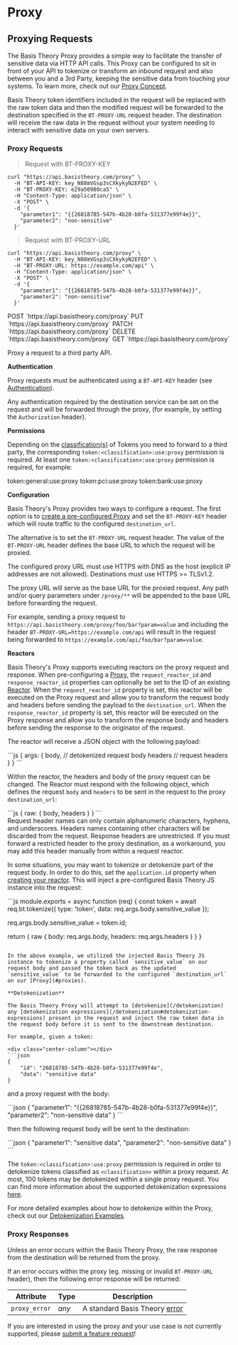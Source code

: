 # Proxy

## Proxying Requests

The Basis Theory Proxy provides a simple way to facilitate the transfer of sensitive data via HTTP API calls. This Proxy can be configured to sit in front of your API to tokenize or transform an inbound request and also between you and a 3rd Party, keeping the sensitive data from touching your systems. To learn more, check out our [Proxy Concept](https://developers.basistheory.com/concepts/what-is-the-proxy/).

Basis Theory token identifiers included in the request will be replaced with the raw token data and then the modified request will be forwarded to the destination specified in the `BT-PROXY-URL` request header. The destination will receive the raw data in the request without your system needing to interact with sensitive data on your own servers.

### Proxy Requests

> Request with BT-PROXY-KEY

```shell
curl "https://api.basistheory.com/proxy" \
  -H "BT-API-KEY: key_N88mVGsp3sCXkykyN2EFED" \
  -H "BT-PROXY-KEY: e29a50980ca5" \
  -H "Content-Type: application/json" \
  -X "POST" \
  -d '{
    "parameter1": "{{26818785-547b-4b28-b0fa-531377e99f4e}}",
    "parameter2": "non-sensitive"
  }'
```

> Request with BT-PROXY-URL

```shell
curl "https://api.basistheory.com/proxy" \
  -H "BT-API-KEY: key_N88mVGsp3sCXkykyN2EFED" \
  -H "BT-PROXY-URL: https://example.com/api" \
  -H "Content-Type: application/json" \
  -X "POST" \
  -d '{
    "parameter1": "{{26818785-547b-4b28-b0fa-531377e99f4e}}",
    "parameter2": "non-sensitive"
  }'
```

<span class="http-method post">
  <span class="method-wrapper">
    <span class="box-method">POST</span>
  </span>
  `https://api.basistheory.com/proxy`
</span>

<span class="http-method put">
  <span class="method-wrapper">
    <span class="box-method">PUT</span>
  </span>
  `https://api.basistheory.com/proxy`
</span>

<span class="http-method patch">
  <span class="method-wrapper">
    <span class="box-method">PATCH</span>
  </span>
  `https://api.basistheory.com/proxy`
</span>

<span class="http-method delete">
  <span class="method-wrapper">
    <span class="box-method">DELETE</span>
  </span>
  `https://api.basistheory.com/proxy`
</span>

<span class="http-method get">
  <span class="method-wrapper">
    <span class="box-method">GET</span>
  </span>
  `https://api.basistheory.com/proxy`
</span>

Proxy a request to a third party API.

**Authentication**

Proxy requests must be authenticated using a `BT-API-KEY` header (see [Authentication](#authentication)).

Any authentication required by the destination service can be set on the request and will be forwarded through the proxy,
(for example, by setting the `Authorization` header).

**Permissions**

Depending on the [classification(s)](#tokens-token-classifications) of Tokens you need to forward to a third party, the corresponding `token:<classification>:use:proxy` permission is required.
At least one `token:<classification>:use:proxy` permission is required, for example:

<p class="scopes">
  <span class="scope">token:general:use:proxy</span>
  <span class="scope">token:pci:use:proxy</span>
  <span class="scope">token:bank:use:proxy</span>
</p>

**Configuration**

Basis Theory's Proxy provides two ways to configure a request. The first option is to [create a pre-configured Proxy](#proxies-create-a-proxy) and set the `BT-PROXY-KEY` header which will route traffic to the configured `destination_url`.

The alternative is to set the `BT-PROXY-URL` request header. The value of the `BT-PROXY-URL` header defines the base URL to which the request will be proxied. 

The configured proxy URL must use HTTPS with DNS as the host (explicit IP addresses are not allowed). Destinations must use HTTPS >= TLSv1.2.
  
The proxy URL will serve as the base URL for the proxied request. Any path and/or query parameters under `/proxy/**` will be appended to the base URL before forwarding the request.

For example, sending a proxy request to `https://api.basistheory.com/proxy/foo/bar?param=value` and including the header `BT-PROXY-URL=https://example.com/api` will result in the request being forwarded to `https://example.com/api/foo/bar?param=value`.

**Reactors**

Basis Theory's Proxy supports executing reactors on the proxy request and response. When pre-configuring a [Proxy](#proxies-create-a-proxy), the `request_reactor_id` and `response_reactor_id` properties can optionally be set to the ID of an existing [Reactor](#reactors). When the `request_reactor_id` property is set, this reactor will be executed on the Proxy request and allow you to transform the request body and headers before sending the payload to the `destination_url`. When the `response_reactor_id` property is set, this reactor will be executed on the Proxy response and allow you to transform the response body and headers before sending the response to the originator of the request.

The reactor will receive a JSON object with the following payload:

<div class="center-column"></div>
```js
{
  args: {
    body, // detokenized request body
    headers // request headers
  }
}
```

Within the reactor, the headers and body of the proxy request can be changed.
The Reactor must respond with the following object, which defines the request `body` and `headers` to be sent in the request to the proxy `destination_url`:

<div class="center-column"></div>
```js
{
  raw: {
    body,
    headers
  }
}
```

<aside class="notice">
  <span>
    Request header names can only contain alphanumeric characters, hyphens, and underscores. 
    Headers names containing other characters will be discarded from the request.
    Response headers are unrestricted. If you must forward a restricted header to the proxy destination, 
    as a workaround, you may add this header manually from within a request reactor.
  </span>
</aside>

In some situations, you may want to tokenize or detokenize part of the request body. In order to do this, set the `application.id` property when [creating your reactor](#reactors-create-reactor). This will inject a pre-configured Basis Theory JS instance into the request:

<div class="center-column"></div>
```js
module.exports = async function (req) {
   const token = await req.bt.tokenize({
      type: 'token',
      data: req.args.body.sensitive_value
  });

  req.args.body.sensitive_value = token.id;

  return {
    raw {
      body: req.args.body,
      headers: req.args.headers
    }
  }
}
```

In the above example, we utilized the injected Basis Theory JS instance to tokenize a property called `sensitive_value` on our request body and passed the token back as the updated `sensitive_value` to be forwarded to the configured `destination_url` on our [Proxy](#proxies).

**Detokenization**

The Basis Theory Proxy will attempt to [detokenize](/detokenization) any [detokenization expressions](/detokenization#detokenization-expressions) present in the request and inject the raw token data in the request body before it is sent to the downstream destination.

For example, given a token:

<div class="center-column"></div>
```json
{
    "id": "26818785-547b-4b28-b0fa-531377e99f4e",
    "data": "sensitive data"
}
```  

and a proxy request with the body:

<div class="center-column"></div>
```json
{
    "parameter1": "{{26818785-547b-4b28-b0fa-531377e99f4e}}",
    "parameter2": "non-sensitive data"
}
```  

then the following request body will be sent to the destination:

<div class="center-column"></div>
```json
{
    "parameter1": "sensitive data",
    "parameter2": "non-sensitive data"
}
```

The `token:<classification>:use:proxy` permission is required in order to detokenize tokens classified as `<classification>` within a proxy request. 
At most, 100 tokens may be detokenized within a single proxy request. You can find more information about the supported detokenization expressions [here](/detokenization#detokenization-expressions).

<aside class="notice">
  <span>For more detailed examples about how to detokenize within the Proxy, check out our <a href="/detokenization#examples">Detokenization Examples</a>.</span>
</aside>

### Proxy Responses

Unless an error occurs within the Basis Theory Proxy, the raw response from the destination will be returned from the proxy.

If an error occurs within the proxy (eg. missing or invalid `BT-PROXY-URL` header), then the following error response will be returned:

| Attribute     | Type  | Description                              |
|---------------|-------|------------------------------------------|
| `proxy_error` | *any* | A standard Basis Theory [error](#errors) |

<aside class="warning">
  <span>If you are interested in using the proxy and your use case is not currently supported, please <a href="mailto:support@basistheory.com?subject=Proxy Feature Request">submit a feature request</a>!</span>
</aside>
